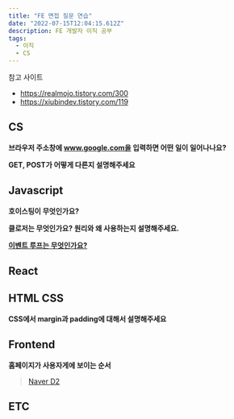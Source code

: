 ```yaml
---
title: "FE 면접 질문 연습"
date: "2022-07-15T12:04:15.612Z"
description: FE 개발자 이직 공부
tags:
  - 이직
  - CS
---
```


참고 사이트

- https://realmojo.tistory.com/300
- https://xiubindev.tistory.com/119

## CS

**브라우저 주소창에 www.google.com을 입력하면 어떤 일이 일어나나요?**

**GET, POST가 어떻게 다른지 설명해주세요**

## Javascript

**호이스팅이 무엇인가요?**

**클로저는 무엇인가요? 원리와 왜 사용하는지 설명해주세요.**

[**이벤트 루프는 무엇인가요?**](../../study-js/이벤트%20루프는%20무엇인가요?/index.md)

## React

## HTML CSS

**CSS에서 margin과 padding에 대해서 설명해주세요**

## Frontend

**홈페이지가 사용자게에 보이는 순서**

> [Naver D2](https://d2.naver.com/helloworld/59361)

## ETC

